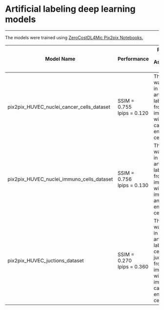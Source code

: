# Artificial labeling deep learning models
------------------
The models were trained using [ZeroCostDL4Mic Pix2pix Notebooks.](https://github.com/HenriquesLab/ZeroCostDL4Mic/wiki#image-to-image-translation-networks)

| Model Name | Performance | Purpose and Associated Figure | Training Dataset Link |
|------------|-------------|-------------------------------|-----------------------|
| pix2pix_HUVEC_nuclei_cancer_cells_dataset | SSIM = 0.755 <br> lpips = 0.120 | This model was used in Fig. 4 to artificially label nulcei from BF images with cancer and endothelial cells. | [Link](https://doi.org/10.5281/zenodo.10621667) |
| pix2pix_HUVEC_nuclei_immuno_cells_dataset | SSIM = 0.756 <br> lpips = 0.130 | This model was used in Fig. 4 to artificially label nulcei from BF images with immuno and endothelial cells. | [Link](https://doi.org/110.5281/zenodo.10617565) |
| pix2pix_HUVEC_juctions_dataset | SSIM = 0.270 <br> lpips = 0.360 | This model was used in Fig. 4 to artificially label cell-cell juctions from BF images with immuno or cancer and endothelial cells. | [Link](https://doi.org/10.5281/zenodo.10611092) |
